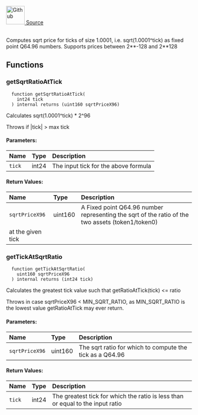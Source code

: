 <a href="https://github.com/AgentFi/agentfi-contracts/blob/main/contracts/libraries/TickMath.sol"><img src="/img/github.svg" alt="Github" width="50px"/> Source</a><br/><br/>

Computes sqrt price for ticks of size 1.0001, i.e. sqrt(1.0001^tick) as fixed point Q64.96 numbers. Supports
prices between 2**-128 and 2**128


## Functions
### getSqrtRatioAtTick
```solidity
  function getSqrtRatioAtTick(
    int24 tick
  ) internal returns (uint160 sqrtPriceX96)
```
Calculates sqrt(1.0001^tick) * 2^96

Throws if |tick| > max tick

#### Parameters:
| Name | Type | Description                                                          |
| :--- | :--- | :------------------------------------------------------------------- |
| `tick` | int24 | The input tick for the above formula |

#### Return Values:
| Name                           | Type          | Description                                                                  |
| :----------------------------- | :------------ | :--------------------------------------------------------------------------- |
| `sqrtPriceX96` | uint160 | A Fixed point Q64.96 number representing the sqrt of the ratio of the two assets (token1/token0)
at the given tick |

### getTickAtSqrtRatio
```solidity
  function getTickAtSqrtRatio(
    uint160 sqrtPriceX96
  ) internal returns (int24 tick)
```
Calculates the greatest tick value such that getRatioAtTick(tick) <= ratio

Throws in case sqrtPriceX96 < MIN_SQRT_RATIO, as MIN_SQRT_RATIO is the lowest value getRatioAtTick may
ever return.

#### Parameters:
| Name | Type | Description                                                          |
| :--- | :--- | :------------------------------------------------------------------- |
| `sqrtPriceX96` | uint160 | The sqrt ratio for which to compute the tick as a Q64.96 |

#### Return Values:
| Name                           | Type          | Description                                                                  |
| :----------------------------- | :------------ | :--------------------------------------------------------------------------- |
| `tick` | int24 | The greatest tick for which the ratio is less than or equal to the input ratio |

